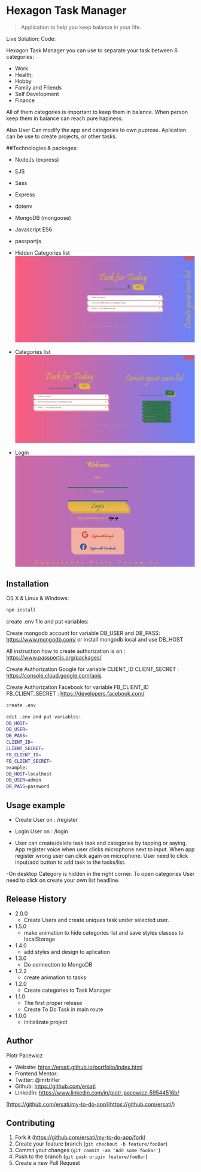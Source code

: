 # Hexagon Task Manager

> Application to help you keep balance in your life.

Live Solution:
Code:

Hexagon Task Manager you can use to separate your task between 6 categories:

- Work
- Health;
- Hobby
- Family and Friends
- Self Development
- Finance

All of them categories is important to keep them in balance. When person keep them in balance can reach pure hapiness.

Also User Can modify the app and categories to own puprose. Aplication can be use to create projects, or other tasks.

##Technologies & packeges:

- NodeJs (express)
- EJS
- Sass
- Express
- dotenv
- MongoDB (mongoose)
- Javascript ES6
- passportjs

- Hidden Categories list
  ![](header.png)
- Categories list
  ![](headercategory.png)
- Login
  ![](login.png)

## Installation

OS X & Linux & Windows:

```sh
npm install
```

create .env file and put variables:

Create mongodb account for variable DB_USER and DB_PASS:
https://www.mongodb.com/
or
install mongodb local and use DB_HOST

All instruction how to create authorization is on :
https://www.passportjs.org/packages/

Create Authorization Google for variable CLIENT_ID CLIENT_SECRET :
https://console.cloud.google.com/apis

Create Authorization Facebook for variable FB_CLIENT_ID FB_CLIENT_SECRET :
https://developers.facebook.com/

```sh
create .env
```

```sh
edit .env and put variables:
DB_HOST=
DB_USER=
DB_PASS=
CLIENT_ID=
CLIENT_SECRET=
FB_CLIENT_ID=
FB_CLIENT_SECRET=
example:
DB_HOST=localhost
DB_USER=admin
DB_PASS=password
```

## Usage example

- Create User on :
  /register
- Login User on :
  /login

- User can create/delete task task and categories by tapping or saying. App register voice when user clicks microphone next to input. When app register wrong user can click again on microphone. User need to click input/add button to add task to the tasks/list.

-On desktop Category is hidden in the right corner. To open categories User need to click on create your own list headline.

<!-- ## Development setup

Describe how to install all development dependencies and how to run an automated test-suite of some kind. Potentially do this for multiple platforms.

```sh
make install
npm test
``` -->

## Release History

- 2.0.0
  - Create Users and create uniques task under selected user.
- 1.5.0
  - make animation to hide categories list and save styles classes to localStorage
- 1.4.0
  - add styles and design to aplication
- 1.3.0
  - Do connection to MongoDB
- 1.2.2
  - create animation to tasks
- 1.2.0
  - Create categories to Task Manager
- 1.1.0
  - The first proper release
  - Create To Do Task in main route
- 1.0.0
  - initializate project

## Author

Piotr Pacewicz

- Website: https://ersati.github.io/portfolio/index.html
- Frontend Mentor:
- Twitter: @mrtrifler
- Github: https://github.com/ersati
- LinkedIn: https://www.linkedin.com/in/piotr-pacewicz-59544516b/

[https://github.com/ersati/my-to-do-app](https://github.com/ersati/)

## Contributing

1. Fork it (<https://github.com/ersati/my-to-do-app/fork>)
2. Create your feature branch (`git checkout -b feature/fooBar`)
3. Commit your changes (`git commit -am 'Add some fooBar'`)
4. Push to the branch (`git push origin feature/fooBar`)
5. Create a new Pull Request

<!-- Markdown link & img dfn's -->
<!--
[npm-image]: https://img.shields.io/npm/v/datadog-metrics.svg?style=flat-square
[npm-url]: https://npmjs.org/package/datadog-metrics
[npm-downloads]: https://img.shields.io/npm/dm/datadog-metrics.svg?style=flat-square
[travis-image]: https://img.shields.io/travis/dbader/node-datadog-metrics/master.svg?style=flat-square
[travis-url]: https://travis-ci.org/dbader/node-datadog-metrics
[wiki]: https://github.com/yourname/yourproject/wiki -->
